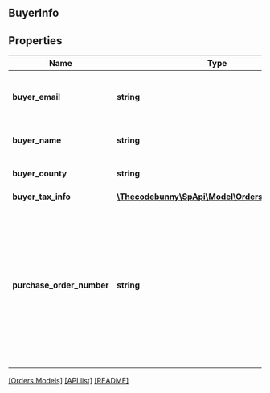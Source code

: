 ## BuyerInfo

## Properties

Name | Type | Description | Notes
------------ | ------------- | ------------- | -------------
**buyer_email** | **string** | The anonymized email address of the buyer. | [optional]
**buyer_name** | **string** | The name of the buyer. | [optional]
**buyer_county** | **string** | The county of the buyer. | [optional]
**buyer_tax_info** | [**\Thecodebunny\SpApi\Model\Orders\BuyerTaxInfo**](BuyerTaxInfo.md) |  | [optional]
**purchase_order_number** | **string** | The purchase order (PO) number entered by the buyer at checkout. Returned only for orders where the buyer entered a PO number at checkout. | [optional]

[[Orders Models]](../) [[API list]](../../Api) [[README]](../../../README.md)
